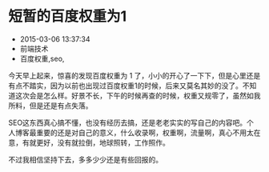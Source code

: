 # 短暂的百度权重为1
- 2015-03-06 13:37:34
- 前端技术
- 百度权重,seo,

<!--markdown-->今天早上起来，惊喜的发现百度权重为 1 了，小小的开心了一下下，但是心里还是有点不踏实，因为以前也出现过百度权重1的时候，后来又莫名其妙的没了。不知道这次会是怎么样。好景不长，下午的时候再查的时候，权重又规零了，虽然如我所料，但是还是有点失落。


<!--more-->


SEO这东西真心搞不懂，也没有经历去搞，还是老老实实的写自己的内容吧。个人博客最重要的还是对自己的意义，什么收录啊，权重啊，流量啊，真心不用太在意，有就更好，没有就拉倒，地球照转，工作照作。

不过我相信坚持下去，多多少少还是有些回报的。
